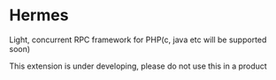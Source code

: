 Hermes
======

Light, concurrent RPC framework for PHP(c, java etc will be supported soon)

This extension is under developing, please do not use this in a product
